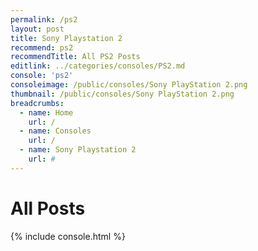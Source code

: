 ```yaml
---
permalink: /ps2
layout: post
title: Sony Playstation 2
recommend: ps2
recommendTitle: All PS2 Posts
editlink: ../categories/consoles/PS2.md
console: 'ps2'
consoleimage: /public/consoles/Sony PlayStation 2.png
thumbnail: /public/consoles/Sony PlayStation 2.png
breadcrumbs:
  - name: Home
    url: /
  - name: Consoles
    url: /
  - name: Sony Playstation 2
    url: #
---
```


# All Posts
<div>

{% include console.html %}
</div>
